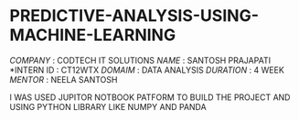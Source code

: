# PREDICTIVE-ANALYSIS-USING-MACHINE-LEARNING
*COMPANY* : CODTECH IT SOLUTIONS
*NAME* : SANTOSH PRAJAPATI 
*INTERN ID : CT12WTX
*DOMAIM* : DATA ANALYSIS
*DURATION* : 4 WEEK
*MENTOR* : NEELA SANTOSH


I WAS USED JUPITOR NOTBOOK PATFORM TO BUILD THE PROJECT AND USING PYTHON LIBRARY LIKE NUMPY AND PANDA
